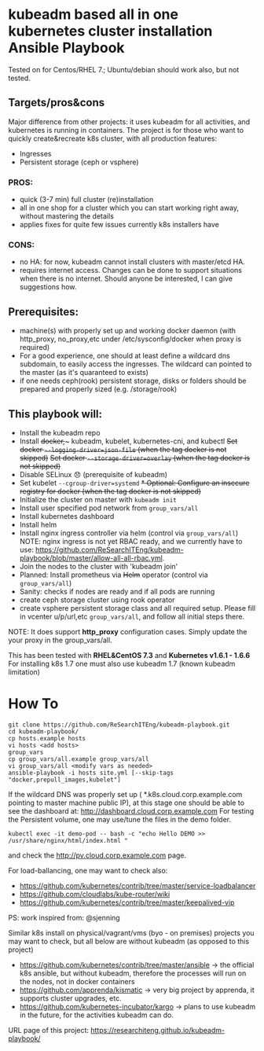 # kubeadm based all in one kubernetes cluster installation Ansible Playbook
Tested on for Centos/RHEL 7.; Ubuntu/debian should work also, but not tested.

## Targets/pros&cons
Major difference from other projects: it uses kubeadm for all activities, and kubernetes is running in containers.
The project is for those who want to quickly create&recreate k8s cluster, with all production features:
- Ingresses
- Persistent storage (ceph or vsphere)

### PROS:
- quick (3-7 min) full cluster (re)installation
- all in one shop for a cluster which you can start working right away, without mastering the details
- applies fixes for quite few issues currently k8s installers have

### CONS:
- no HA: for now, kubeadm cannot install clusters with master/etcd HA.
- requires internet access. Changes can be done to support situations when there is no internet. Should anyone be interested, I can give suggestions how.

## Prerequisites:
- machine(s) with properly set up and working docker daemon (with http_proxy, no_proxy,etc under /etc/sysconfig/docker when proxy is required)
- For a good experience, one should at least define a wildcard dns subdomain, to easily access the ingresses. The wildcard can pointed to the master (as it's quaranteed to exists)
- if one needs ceph(rook) persistent storage, disks or folders should be prepared and properly sized (e.g. /storage/rook)

## This playbook will:

* Install the kubeadm repo
* Install ~~docker,~~~ kubeadm, kubelet, kubernetes-cni, and kubectl
~~Set docker `--logging-driver=json-file`             (when the tag docker is not skipped)~~
~~Set docker `--storage-driver=overlay`               (when the tag docker is not skipped)~~
* Disable SELinux :disappointed:    (prerequisite of kubeadm)
* Set kubelet `--cgroup-driver=systemd`
~~* Optional: Configure an insecure registry for docker (when the tag docker is not skipped)~~
* Initialize the cluster on master with `kubeadm init`
* Install user specified pod network from `group_vars/all`
* Install kubernetes dashboard
* Install helm
* Install nginx ingress controller via helm (control via `group_vars/all`)
  NOTE: nginx ingress is not yet RBAC ready, and we currently have to use: https://github.com/ReSearchITEng/kubeadm-playbook/blob/master/allow-all-all-rbac.yml.
* Join the nodes to the cluster with 'kubeadm join'
* Planned: Install prometheus via ~~Helm~~ operator (control via `group_vars/all`)
* Sanity: checks if nodes are ready and if all pods are running
* create ceph storage cluster using rook operator
* create vsphere persistent storage class and all required setup. Please fill in vcenter u/p/url,etc `group_vars/all`, and follow all initial steps there.

NOTE: It does support **http_proxy** configuration cases. Simply update the your proxy in the group_vars/all.

This has been tested with **RHEL&CentOS 7.3** and **Kubernetes v1.6.1 - 1.6.6**
For installing k8s 1.7 one must also use kubeadm 1.7 (known kubeadm limitation)

# How To

```
git clone https://github.com/ReSearchITEng/kubeadm-playbook.git
cd kubeadm-playbook/
cp hosts.example hosts
vi hosts <add hosts>
group_vars
cp group_vars/all.example group_vars/all
vi group_vars/all <modify vars as needed>
ansible-playbook -i hosts site.yml [--skip-tags "docker,prepull_images,kubelet"]
```

If the wildcard DNS was properly set up ( *.k8s.cloud.corp.example.com pointing to master machine public IP), at this stage one should be able to see the dashboard at: http://dashboard.cloud.corp.example.com
For testing the Persistent volume, one may use/tune the files in the demo folder.
```
kubectl exec -it demo-pod -- bash -c "echo Hello DEMO >> /usr/share/nginx/html/index.html "
```
and check the http://pv.cloud.corp.example.com page.

For load-ballancing, one may want to check also:
- https://github.com/kubernetes/contrib/tree/master/service-loadbalancer
- https://github.com/cloudlabs/kube-router/wiki
- https://github.com/kubernetes/contrib/tree/master/keepalived-vip

PS: work inspired from: @sjenning

Similar k8s install on physical/vagrant/vms (byo - on premises) projects you may want to check, but all below are without kubeadm (as opposed to this project)
- https://github.com/kubernetes/contrib/tree/master/ansible -> the official k8s ansible, but without kubeadm, therefore the processes will run on the nodes, not in docker containers
- https://github.com/apprenda/kismatic -> very big project by apprenda, it supports cluster upgrades, etc.
- https://github.com/kubernetes-incubator/kargo -> plans to use kubeadm in the future, for the activities kubeadm can do.

URL page of this project: https://researchiteng.github.io/kubeadm-playbook/
